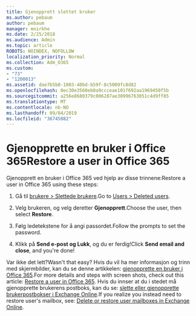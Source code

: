 ```yaml
---
title: Gjenopprett slettet bruker
ms.author: pebaum
author: pebaum
manager: mnirkhe
ms.date: 2/25/2018
ms.audience: Admin
ms.topic: article
ROBOTS: NOINDEX, NOFOLLOW
localization_priority: Normal
ms.collection: Adm_O365
ms.custom:
- "73"
- "1200013"
ms.assetid: dae7b5b0-1003-40bd-b59f-8c5009fc8d82
ms.openlocfilehash: 0ec30e3560eb0a9ccceae101f692aa1969450f5b
ms.sourcegitcommit: a256e8680379c006287ae30996763051c4d9ff85
ms.translationtype: MT
ms.contentlocale: nb-NO
ms.lasthandoff: 09/04/2019
ms.locfileid: "36745082"
---
```

# <a name="restore-a-user-in-office-365"></a><span data-ttu-id="d445e-102">Gjenopprette en bruker i Office 365</span><span class="sxs-lookup"><span data-stu-id="d445e-102">Restore a user in Office 365</span></span>

<span data-ttu-id="d445e-103">Gjenopprett en bruker i Office 365 ved hjelp av disse trinnene:</span><span class="sxs-lookup"><span data-stu-id="d445e-103">Restore a user in Office 365 using these steps:</span></span>
  
1. <span data-ttu-id="d445e-104">Gå til [brukere \> Slettede brukere](https://admin.microsoft.com/adminportal/home#/deletedusers).</span><span class="sxs-lookup"><span data-stu-id="d445e-104">Go to [Users \> Deleted users](https://admin.microsoft.com/adminportal/home#/deletedusers).</span></span>

2. <span data-ttu-id="d445e-105">Velg brukeren, og velg deretter **Gjenopprett**.</span><span class="sxs-lookup"><span data-stu-id="d445e-105">Choose the user, then select **Restore**.</span></span>

3. <span data-ttu-id="d445e-106">Følg ledetekstene for å angi passordet.</span><span class="sxs-lookup"><span data-stu-id="d445e-106">Follow the prompts to set the password.</span></span>

4. <span data-ttu-id="d445e-107">Klikk på **Send e-post og Lukk**, og du er ferdig!</span><span class="sxs-lookup"><span data-stu-id="d445e-107">Click **Send email and close**, and you're done!</span></span>

<span data-ttu-id="d445e-108">Var ikke det lett?</span><span class="sxs-lookup"><span data-stu-id="d445e-108">Wasn't that easy?</span></span> <span data-ttu-id="d445e-109">Hvis du vil ha mer informasjon og trinn med skjermbilder, kan du se denne artikkelen: [gjenopprette en bruker i Office 365](https://docs.microsoft.com/office365/admin/add-users/restore-user).</span><span class="sxs-lookup"><span data-stu-id="d445e-109">For more details and steps with screen shots, check out this article: [Restore a user in Office 365](https://docs.microsoft.com/office365/admin/add-users/restore-user).</span></span> <span data-ttu-id="d445e-110">Hvis du innser at du i stedet må gjenopprette brukerens postboks, kan du se: [slette eller gjenopprette brukerpostbokser i Exchange Online](https://docs.microsoft.com/exchange/recipients-in-exchange-online/delete-or-restore-mailboxes).</span><span class="sxs-lookup"><span data-stu-id="d445e-110">If you realize you instead need to restore user's mailbox, see: [Delete or restore user mailboxes in Exchange Online](https://docs.microsoft.com/exchange/recipients-in-exchange-online/delete-or-restore-mailboxes).</span></span>